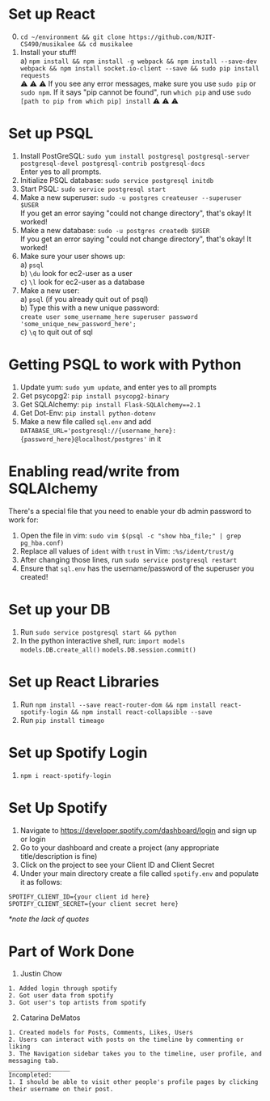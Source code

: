 # Set up React  
0. `cd ~/environment && git clone https://github.com/NJIT-CS490/musikalee && cd musikalee`    
1. Install your stuff!    
  a) `npm install && npm install -g webpack && npm install --save-dev webpack && npm install socket.io-client --save && sudo pip install requests`    
:warning: :warning: :warning: If you see any error messages, make sure you use `sudo pip` or `sudo npm`. If it says "pip cannot be found", run `which pip` and use `sudo [path to pip from which pip] install` :warning: :warning: :warning:    

# Set up PSQL
1. Install PostGreSQL: `sudo yum install postgresql postgresql-server postgresql-devel postgresql-contrib postgresql-docs`  
    Enter yes to all prompts.  
2. Initialize PSQL database: `sudo service postgresql initdb`  
3. Start PSQL: `sudo service postgresql start`  
2. Make a new superuser: `sudo -u postgres createuser --superuser $USER`  
    If you get an error saying "could not change directory", that's okay! It worked!
3. Make a new database: `sudo -u postgres createdb $USER`  
        If you get an error saying "could not change directory", that's okay! It worked!
4. Make sure your user shows up:  
    a) `psql`  
    b) `\du` look for ec2-user as a user  
    c) `\l` look for ec2-user as a database  
5. Make a new user:  
    a) `psql` (if you already quit out of psql)  
    b) Type this with a new unique password:  
    `create user some_username_here superuser password 'some_unique_new_password_here';`  
    c) `\q` to quit out of sql  

# Getting PSQL to work with Python
1. Update yum: `sudo yum update`, and enter yes to all prompts  
2. Get psycopg2: `pip install psycopg2-binary`  
3. Get SQLAlchemy: `pip install Flask-SQLAlchemy==2.1`  
4. Get Dot-Env: `pip install python-dotenv`
4. Make a new file called `sql.env` and add `DATABASE_URL='postgresql://{username_here}:{password_here}@localhost/postgres'` in it

# Enabling read/write from SQLAlchemy  
  There's a special file that you need to enable your db admin password to work for:  
1. Open the file in vim: `sudo vim $(psql -c "show hba_file;" | grep pg_hba.conf)`  
2. Replace all values of `ident` with `trust` in Vim: `:%s/ident/trust/g`  
3. After changing those lines, run `sudo service postgresql restart`  
4. Ensure that `sql.env` has the username/password of the superuser you created! 

# Set up your DB    
1. Run `sudo service postgresql start && python`
2. In the python interactive shell, run:
      `import models`
      `models.DB.create_all()`
      `models.DB.session.commit()`

# Set up React Libraries
1. Run `npm install --save react-router-dom && npm install react-spotify-login && npm install react-collapsible --save` 
2. Run `pip install timeago`

# Set up Spotify Login
1. `npm i react-spotify-login`

# Set Up Spotify
1. Navigate to https://developer.spotify.com/dashboard/login and sign up or login <br />
2. Go to your dashboard and create a project (any appropriate title/description is fine) <br />
3. Click on the project to see your Client ID and Client Secret <br />
4. Under your main directory create a file called `spotify.env` and populate it as follows:
```
SPOTIFY_CLIENT_ID={your client id here}
SPOTIFY_CLIENT_SECRET={your client secret here}
```
*\*note the lack of quotes*

# Part of Work Done
1. Justin Chow
```
1. Added login through spotify
2. Got user data from spotify
3. Got user's top artists from spotify
```
2. Catarina DeMatos
```
1. Created models for Posts, Comments, Likes, Users
2. Users can interact with posts on the timeline by commenting or liking
3. The Navigation sidebar takes you to the timeline, user profile, and messaging tab.
_________________
Incompleted: 
1. I should be able to visit other people's profile pages by clicking their username on their post. 
```

<br />
